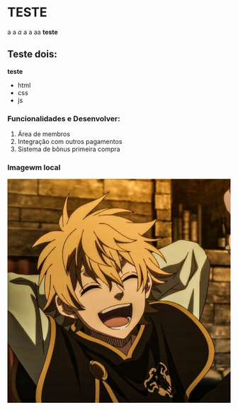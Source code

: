 # TESTE

a a *a*  a a aa **teste**

## Teste dois:

__teste__

* html
* css
* js


### Funcionalidades e Desenvolver:

1. Área de membros
2. Integração com outros pagamentos
3. Sistema de bônus primeira compra


### Imagewm local


![Luke Black Clover](img/teste.jpg)